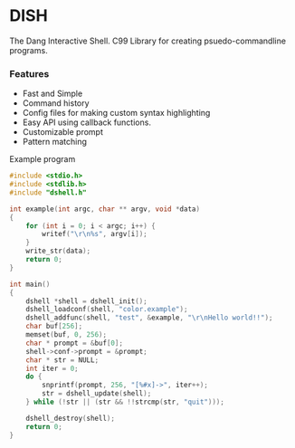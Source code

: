 # DISH
The Dang Interactive Shell. 
C99 Library for creating psuedo-commandline programs. 

### Features
* Fast and Simple
* Command history
* Config files for making custom syntax highlighting
* Easy API using callback functions.
* Customizable prompt
* Pattern matching


Example program
````C
#include <stdio.h>
#include <stdlib.h>
#include "dshell.h"

int example(int argc, char ** argv, void *data)
{
	for (int i = 0; i < argc; i++) {
		writef("\r\n%s", argv[i]);
	}
	write_str(data);
	return 0;
}

int main()
{
	dshell *shell = dshell_init();
	dshell_loadconf(shell, "color.example");
	dshell_addfunc(shell, "test", &example, "\r\nHello world!!");
	char buf[256];
	memset(buf, 0, 256);
	char * prompt = &buf[0];
	shell->conf->prompt = &prompt;
	char * str = NULL;
	int iter = 0;
	do {
		snprintf(prompt, 256, "[%#x]->", iter++);
		str = dshell_update(shell);
	} while (!str || (str && !!strcmp(str, "quit")));

	dshell_destroy(shell);
	return 0;
}
````
